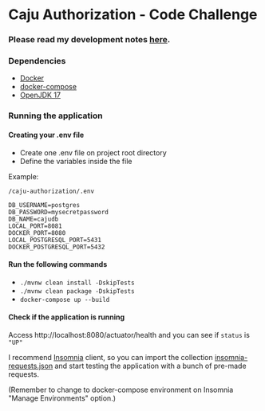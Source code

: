 # Caju Authorization - Code Challenge

### Please read my development notes [here](developer-diary.md).

### Dependencies
- [Docker](https://www.docker.com/)
- [docker-compose](https://docs.docker.com/compose/)
- [OpenJDK 17](https://openjdk.org/projects/jdk/17/)

### Running the application

#### Creating your .env file
- Create one .env file on project root directory
- Define the variables inside the file

Example:

`/caju-authorization/.env`
```
DB_USERNAME=postgres
DB_PASSWORD=mysecretpassword
DB_NAME=cajudb
LOCAL_PORT=8081
DOCKER_PORT=8080
LOCAL_POSTGRESQL_PORT=5431
DOCKER_POSTGRESQL_PORT=5432
```

#### Run the following commands
- `./mvnw clean install -DskipTests`
- `./mvnw clean package -DskipTests`
- `docker-compose up --build`

#### Check if the application is running
Access http://localhost:8080/actuator/health and you can see if `status` is `"UP"`

I recommend [Insomnia](https://docs.insomnia.rest/) client, so you can import the collection [insomnia-requests.json](insomnia-requests.json) and start testing the application with a bunch of pre-made requests.

(Remember to change to docker-compose environment on Insomnia "Manage Environments" option.)
